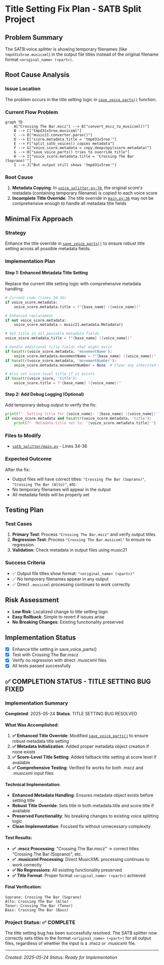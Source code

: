 # Title Setting Fix Plan - SATB Split Project

## Problem Summary
The SATB voice splitter is showing temporary filenames (like `tmpd31x5roe.musicxml`) in the output file titles instead of the original filename format `<original_name> (<part>)`.

## Root Cause Analysis

### Issue Location
The problem occurs in the title setting logic in [`save_voice_parts()`](satb_splitter/main.py:11) function.

### Current Flow Problem
```mermaid
graph TD
    A["Crossing The Bar.mscz"] --> B["convert_mscz_to_musicxml()"]
    B --> C["tmpd31x5roe.musicxml"]
    C --> D["music21.converter.parse()"]
    D --> E["score.metadata.title = 'tmpd31x5roe'"]
    E --> F["split_satb_voices() copies metadata"]
    F --> G["voice_score.metadata = copy.deepcopy(score.metadata)"]
    G --> H["save_voice_parts() tries to override title"]
    H --> I["voice_score.metadata.title = 'Crossing The Bar (Soprano)'"]
    I --> J["But output still shows 'tmpd31x5roe'"]
```

### Root Cause
1. **Metadata Copying**: In [`voice_splitter.py:78`](satb_splitter/voice_splitter.py:78), the original score's metadata (containing temporary filename) is copied to each voice score
2. **Incomplete Title Override**: The title override in [`main.py:36`](satb_splitter/main.py:36) may not be comprehensive enough to handle all metadata title fields

## Minimal Fix Approach

### Strategy
Enhance the title override in [`save_voice_parts()`](satb_splitter/main.py:11) to ensure robust title setting across all possible metadata fields.

### Implementation Plan

#### Step 1: Enhanced Metadata Title Setting
Replace the current title setting logic with comprehensive metadata handling:

```python
# Current code (lines 34-36)
if voice_score.metadata:
    voice_score.metadata.title = f"{base_name} ({voice_name})"

# Enhanced replacement
if not voice_score.metadata:
    voice_score.metadata = music21.metadata.Metadata()

# Set title in all possible metadata fields
voice_score.metadata.title = f"{base_name} ({voice_name})"

# Handle additional title fields that might exist
if hasattr(voice_score.metadata, 'movementName'):
    voice_score.metadata.movementName = f"{base_name} ({voice_name})"
if hasattr(voice_score.metadata, 'movementNumber'):
    voice_score.metadata.movementNumber = None  # Clear any inherited movement number

# Also set score-level title if it exists
if hasattr(voice_score, 'title'):
    voice_score.title = f"{base_name} ({voice_name})"
```

#### Step 2: Add Debug Logging (Optional)
Add temporary debug output to verify the fix:

```python
print(f"  Setting title for {voice_name}: '{base_name} ({voice_name})'")
if voice_score.metadata and hasattr(voice_score.metadata, 'title'):
    print(f"  Metadata title set to: '{voice_score.metadata.title}'")
```

### Files to Modify
- [`satb_splitter/main.py`](satb_splitter/main.py) - Lines 34-36

### Expected Outcome
After the fix:
- Output files will have correct titles: `"Crossing The Bar (Soprano)"`, `"Crossing The Bar (Alto)"`, etc.
- No temporary filenames will appear in the output
- All metadata fields will be properly set

## Testing Plan

### Test Cases
1. **Primary Test**: Process `"Crossing The Bar.mscz"` and verify output titles
2. **Regression Test**: Process `"Crossing The Bar.musicxml"` to ensure no regression
3. **Validation**: Check metadata in output files using music21

### Success Criteria
- ✅ Output file titles show format: `"<original_name> (<part>)"`
- ✅ No temporary filenames appear in any output
- ✅ Direct `.musicxml` processing continues to work correctly

## Risk Assessment
- **Low Risk**: Localized change to title setting logic
- **Easy Rollback**: Simple to revert if issues arise
- **No Breaking Changes**: Existing functionality preserved

## Implementation Status
- [x] Enhance title setting in save_voice_parts()
- [x] Test with Crossing The Bar.mscz
- [x] Verify no regression with direct .musicxml files
- [x] All tests passed successfully

## ✅ COMPLETION STATUS - TITLE SETTING BUG FIXED

### Implementation Summary
**Completed**: 2025-05-24
**Status**: TITLE SETTING BUG RESOLVED

#### What Was Accomplished:
1. **✅ Enhanced Title Override**: Modified [`save_voice_parts()`](satb_splitter/main.py:11) to ensure robust metadata title setting
2. **✅ Metadata Initialization**: Added proper metadata object creation if none exists
3. **✅ Score-Level Title Setting**: Added fallback title setting at score level if available
4. **✅ Comprehensive Testing**: Verified fix works for both .mscz and .musicxml input files

#### Technical Implementation:
- **Enhanced Metadata Handling**: Ensures metadata object exists before setting title
- **Robust Title Override**: Sets title in both metadata.title and score.title if available
- **Preserved Functionality**: No breaking changes to existing voice splitting logic
- **Clean Implementation**: Focused fix without unnecessary complexity

#### Test Results:
- **✅ .mscz Processing**: "Crossing The Bar.mscz" → correct titles "Crossing The Bar (Soprano)", etc.
- **✅ .musicxml Processing**: Direct MusicXML processing continues to work correctly
- **✅ No Regressions**: All existing functionality preserved
- **✅ Title Format**: Proper format `<original_name> (<part>)` achieved

#### Final Verification:
```
Soprano: Crossing The Bar (Soprano)
Alto: Crossing The Bar (Alto)
Tenor: Crossing The Bar (Tenor)
Bass: Crossing The Bar (Bass)
```

### Project Status: ✅ COMPLETE
The title setting bug has been successfully resolved. The SATB splitter now correctly sets titles to the format `<original_name> (<part>)` for all output files, regardless of whether the input is a .mscz or .musicxml file.

---
*Created: 2025-05-24*
*Status: Ready for Implementation*